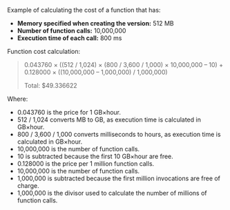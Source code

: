 



Example of calculating the cost of a function that has:
* **Memory specified when creating the version:** 512 MB
* **Number of function calls:** 10,000,000
* **Execution time of each call:** 800 ms

Function cost calculation:

> 0.043760 × ((512 / 1,024) × (800 / 3,600 / 1,000) × 10,000,000 – 10) + 0.128000 × ((10,000,000 – 1,000,000) / 1,000,000)
>
> Total: $49.336622

Where:
* 0.043760 is the price for 1 GB×hour.
* 512 / 1,024 converts MB to GB, as execution time is calculated in GB×hour.
* 800 / 3,600 / 1,000 converts milliseconds to hours, as execution time is calculated in GB×hour.
* 10,000,000 is the number of function calls.
* 10 is subtracted because the first 10 GB×hour are free.
* 0.128000 is the price per 1 million function calls.
* 10,000,000 is the number of function calls.
* 1,000,000 is subtracted because the first million invocations are free of charge.
* 1,000,000 is the divisor used to calculate the number of millions of function calls.

